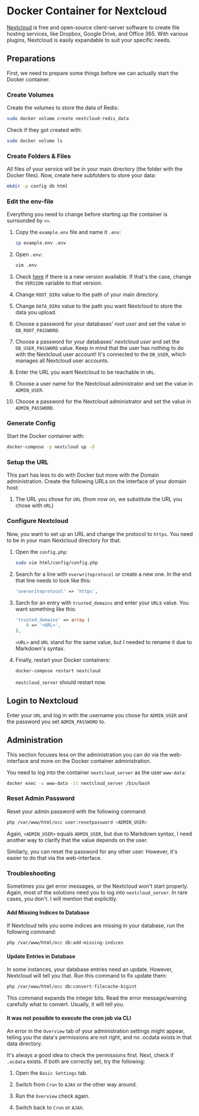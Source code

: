 # Docker Container for Nextcloud

[Nextcloud](https://nextcloud.com/) is free and open-source client-server software to create file hosting services,
like Dropbox, Google Drive, and Office 365. With various plugins, Nextcloud is easily expandable to suit your specific
needs.

## Preparations

First, we need to prepare some things before we can actually start the Docker container.

### Create Volumes

Create the volumes to store the data of Redis:

``` bash
sudo docker volume create nextcloud-redis_data
```

Check if they got created with:

``` bash
sudo docker volume ls
```

### Create Folders & Files

All files of your service will be in your main directory (the folder with the Docker files). Now, create here
subfolders to store your data:

``` bash
mkdir -p config db html
```

### Edit the env-file

Everything you need to change before starting up the container is surrounded by `<>`.

1. Copy the `example.env` file and name it `.env`:

    ``` bash
    cp example.env .env
    ```

1. Open `.env`:

    ``` bash
    vim .env
    ```

1. Check [here](https://hub.docker.com/_/nextcloud?tab=tags) if there is a new version available. If that's the
   case, change the `VERSION` variable to that version.

1. Change `ROOT_DIR`s value to the path of your main directory.

1. Change `DATA_DIR`s value to the path you want Nextcloud to store the data you upload.

1. Choose a password for your databases' *root user* and set the value in `DB_ROOT_PASSWORD`.

1. Choose a password for your databases' *nextcloud user* and set the `DB_USER_PASSWORD` value. Keep in mind that the
   user has nothing to do with the Nextcloud user account! It's connected to the `DB_USER`, which manages all
   Nextcloud user accounts.

1. Enter the URL you want Nextcloud to be reachable in `URL`.

1. Choose a user name for the Nextcloud administrator and set the value in `ADMIN_USER`.

1. Choose a password for the Nextcloud administrator and set the value in `ADMIN_PASSWORD`.

### Generate Config

Start the Docker container with:

``` bash
docker-compose -p nextcloud up -d
```

### Setup the URL

This part has less to do with Docker but more with the Domain administration. Create the following URLs on the
interface of your domain host:

1. The URL you chose for `URL` (from now on, we substitute the URL you chose with `URL`)

### Configure Nextcloud

Now, you want to set up an URL and change the protocol to `https`. You need to be in your main Nextcloud directory for
that.

1. Open the `config.php`:

   ``` bash
   sudo vim html/config/config.php
   ```

1. Search for a line with `overwriteprotocol` or create a new one. In the end that line needs to look like this:

   ```php
   'overwriteprotocol' => 'https',
   ```

1. Sarch for an entry with `trusted_domains` and enter your `URL`s value. You want something like this:

    ```php
    'trusted_domains' => array (
        0 => '<URL>',
    ),

    ```

    `<URL>` and `URL` stand for the same value, but I needed to rename it due to Markdown's syntax.

1. Finally, restart your Docker containers:

   ``` bash
   docker-compose restart nextcloud
   ```

   `nextcloud_server` should restart now.

## Login to Nextcloud

Enter your `URL` and log in with the username you chose for `ADMIN_USER` and the password you set `ADMIN_PASSWORD` to.

## Administration

This section focuses less on the administration you can do via the web-interface and more on the Docker container
administration.

You need to log into the container `nextcloud_server` as the user `www-data`:

``` bash
docker exec -u www-data -it nextcloud_server /bin/bash
```

### Reset Admin Password

Reset your admin password with the following command:

``` bash
php /var/www/html/occ user:resetpassword <ADMIN_USER>
```

Again, `<ADMIN_USER>` equals `ADMIN_USER`, but due to Markdown syntax, I need another way to clarify that the value
depends on the user.

Similarly, you can reset the password for any other user. However, it's easier to do that via the web-interface.

### Troubleshooting

Sometimes you get error messages, or the Nextcloud won't start properly. Again, most of the solutions need you to log
into `nextcloud_server`. In rare cases, you don't. I will mention that explicitly.

#### Add Missing Indices to Database

If Nextcloud tells you some indices are missing in your database, run the following command:

``` bash
php /var/www/html/occ db:add-missing-indices
```

#### Update Entries in Database

In some instances, your database entries need an update. However, Nextcloud will tell you that. Run this command to
fix update them:

``` bash
php /var/www/html/occ db:convert-filecache-bigint
```

This command expands the integer bits. Read the error message/warning carefully what to convert. Usually, it will tell
you.

#### It was not possible to execute the cron job via CLI

An error in the `Overview` tab of your administration settings might appear, telling you the data's permissions are
not right, and no .ocdata exists in that data directory.

It's always a good idea to check the permissions first. Next, check if `.ocdata` exists. If both are correctly set,
try the following:

1. Open the `Basic Settings` tab.

1. Switch from `Cron` to `AJAX` or the other way around.

1. Run the `Overview` check again.

1. Switch back to `Cron` or `AJAX`.
